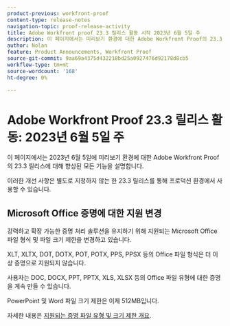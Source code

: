 ```yaml
---
product-previous: workfront-proof
content-type: release-notes
navigation-topic: proof-release-activity
title: Adobe Workfront proof 23.3 릴리스 활동 시작 2023년 6월 5일 주
description: 이 페이지에서는 미리보기 환경에 대한 Adobe Workfront Proof의 23.3 릴리스에 대해 향상된 모든 기능을 설명합니다. 이러한 개선 사항은 2023년 6월 5일이 있는 주에 프로덕션 환경에서 사용할 수 있습니다.
author: Nolan
feature: Product Announcements, Workfront Proof
source-git-commit: 9aa69a4375d432218bd25a0927476d92178d8cb5
workflow-type: tm+mt
source-wordcount: '168'
ht-degree: 0%

---
```


# Adobe Workfront Proof 23.3 릴리스 활동: 2023년 6월 5일 주

이 페이지에서는 2023년 6월 5일에 미리보기 환경에 대한 Adobe Workfront Proof의 23.3 릴리스에 대해 향상된 모든 기능을 설명합니다.

이러한 개선 사항은 별도로 지정하지 않는 한 23.3 릴리스를 통해 프로덕션 환경에서 사용할 수 있습니다.

## Microsoft Office 증명에 대한 지원 변경

강력하고 확장 가능한 증명 처리 솔루션을 유지하기 위해 지원되는 Microsoft Office 파일 형식 및 파일 크기 제한을 변경하고 있습니다.

XLT, XLTX, DOT, DOTX, POT, POTX, PPS, PPSX 등의 Office 파일 형식은 더 이상 증명으로 지원되지 않습니다.

사용자는 DOC, DOCX, PPT, PPTX, XLS, XLSX 등의 Office 파일 유형에 대한 증명을 계속 만들 수 있습니다.

PowerPoint 및 Word 파일 크기 제한은 이제 512MB입니다.

자세한 내용은 [지원되는 증명 파일 유형 및 크기 제한 개요](/help/quicksilver/review-and-approve-work/proofing/proofing-overview/supported-proofing-file-types.md).

